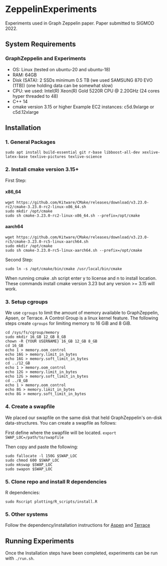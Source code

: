 # ZeppelinExperiments
Experiments used in Graph Zeppelin paper. Paper submitted to SIGMOD 2022.

## System Requirements
### GraphZeppelin and Experiments
* OS: Linux (tested on ubuntu-20 and ubuntu-18)
* RAM: 64GB
* Disk (SATA): 2 SSDs minimum 0.5 TB (we used SAMSUNG 870 EVO (1TB)) (one holding data can be somewhat slow)
* CPU: we used: Intel(R) Xeon(R) Gold 5220R CPU @ 2.20GHz (24 cores hyper threaded to 48)
* C++ 14
* cmake version 3.15 or higher
Example EC2 instances: c5d.9xlarge or c5d.12xlarge

## Installation
### 1. General Packages
```
sudo apt install build-essential git r-base libboost-all-dev xexlive-latex-base texlive-pictures texlive-science
```

### 2. Install cmake version 3.15+
First Step:
#### x86_64
```
wget https://github.com/Kitware/CMake/releases/download/v3.23.0-rc2/cmake-3.23.0-rc2-linux-x86_64.sh
sudo mkdir /opt/cmake
sudo sh cmake-3.23.0-rc2-linux-x86_64.sh --prefix=/opt/cmake
```
#### aarch64
```
wget https://github.com/Kitware/CMake/releases/download/v3.23.0-rc5/cmake-3.23.0-rc5-linux-aarch64.sh
sudo mkdir /opt/cmake
sudo sh cmake-3.23.0-rc5-linux-aarch64.sh --prefix=/opt/cmake
```
Second Step:
```
sudo ln -s /opt/cmake/bin/cmake /usr/local/bin/cmake
```
When running cmake .sh script enter y to license and n to install location.  
These commands install cmake version 3.23 but any version >= 3.15 will work.

### 3. Setup cgroups
We use `cgroups` to limit the amount of memory available to GraphZeppelin, Apsen, or Terrace. A Control Group is a linux kernel feature. The following steps create `cgroups` for limiting memory to 16 GiB and 8 GiB.

```
cd /sys/fs/cgroup/memory
sudo mkdir 16_GB 12_GB 8_GB
chown -R {YOUR USERNAME} 16_GB 12_GB 8_GB
cd 16_GB
echo 1 > memory.oom_control
echo 16G > memory.limit_in_bytes
echo 16G > memory.soft_limit_in_bytes
cd ../12_GB
echo 1 > memory.oom_control
echo 12G > memory.limit_in_bytes
echo 12G > memory.soft_limit_in_bytes
cd ../8_GB
echo 1 > memory.oom_control
echo 8G > memory.limit_in_bytes
echo 8G > memory.soft_limit_in_bytes
```

### 4. Create a swapfile
We placed our swapfile on the same disk that held GraphZeppelin's on-disk data-structures. You can create a swapfile as follows:

First define where the swapfile will be located.
`export SWAP_LOC=/path/to/swapfile`

Then copy and paste the following:
```
sudo fallocate -l 150G $SWAP_LOC
sudo chmod 600 $SWAP_LOC
sudo mkswap $SWAP_LOC
sudo swapon $SWAP_LOC
```
### 5. Clone repo and install R dependencies
R dependencies:
```
sudo Rscript plotting/R_scripts/install.R
```

### 5. Other systems
Follow the dependency/installation instructions for [Aspen](comparison_systems/aspen/README.md) and [Terrace](comparison_systems/terrace/README.md)

## Running Experiments
Once the Installation steps have been completed, experiments can be run with `./run.sh`.

